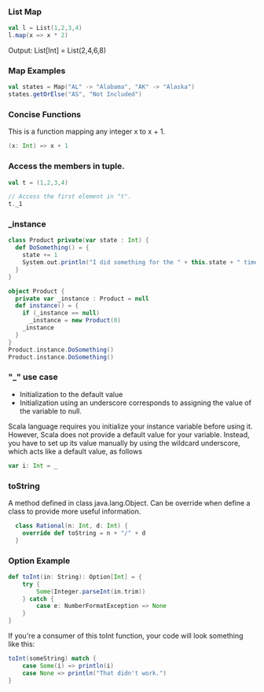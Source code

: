 ### List Map

```scala
val l = List(1,2,3,4)
l.map(x => x * 2)
```
Output: List[Int] = List(2,4,6,8)

### Map Examples

```scala
val states = Map("AL" -> "Alabama", "AK" -> "Alaska")
states.getOrElse("AS", "Not Included")
```

### Concise Functions
This is a function mapping any integer x to x + 1.
```scala
(x: Int) => x + 1
```

### Access the members in tuple.

```scala
val t = (1,2,3,4)

// Access the first element in "t".
t._1
```

### _instance 

```scala
class Product private(var state : Int) {
  def DoSomething() = {
    state += 1
    System.out.println("I did something for the " + this.state + " time")
  }
}

object Product {
  private var _instance : Product = null
  def instance() = {
    if (_instance == null)
      _instance = new Product(0)
    _instance
  }
}
Product.instance.DoSomething()
Product.instance.DoSomething()
```

### "_" use case
 - Initialization to the default value
 - Initialization using an underscore corresponds to assigning the value of the variable to null.

Scala language requires you initialize your instance variable before using it. However, Scala does not provide a default value for your variable. Instead, you have to set up its value manually by using the wildcard underscore, which acts like a default value, as follows

```scala
var i: Int = _  
``` 

### toString 
A method defined in class java.lang.Object. Can be override when define a class to provide more useful information.

```scala
  class Rational(n: Int, d: Int) {
    override def toString = n + "/" + d
  } 
```
  
### Option Example

```scala
def toInt(in: String): Option[Int] = {
    try {
        Some(Integer.parseInt(in.trim))
    } catch {
        case e: NumberFormatException => None
    }
}
```

If you're a consumer of this toInt function, your code will look something like this:
```scala
toInt(someString) match {
    case Some(i) => println(i)
    case None => println("That didn't work.")
}
```
